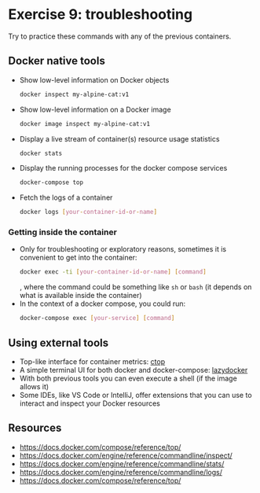# Exercise 9: troubleshooting

Try to practice these commands with any of the previous containers.

## Docker native tools

- Show low-level information on Docker objects
  ```bash
  docker inspect my-alpine-cat:v1
  ```
- Show low-level information on a Docker image
  ```bash
  docker image inspect my-alpine-cat:v1
  ```
- Display a live stream of container(s) resource usage statistics
  ```bash
  docker stats
  ```
- Display the running processes for the docker compose services
  ```bash
  docker-compose top
  ```
- Fetch the logs of a container
  ```bash
  docker logs [your-container-id-or-name]
  ```

### Getting inside the container

- Only for troubleshooting or exploratory reasons, sometimes it is convenient to get into the container:
  ```bash
  docker exec -ti [your-container-id-or-name] [command]
  ```
  , where the command could be something like `sh` or `bash` (it depends on what is available inside the container)
- In the context of a docker compose, you could run:
  ```bash
  docker-compose exec [your-service] [command]
  ```

## Using external tools

- Top-like interface for container metrics: [ctop](https://github.com/bcicen/ctop)
- A simple terminal UI for both docker and docker-compose: [lazydocker](https://github.com/jesseduffield/lazydocker)
- With both previous tools you can even execute a shell (if the image allows it)
- Some IDEs, like VS Code or IntelliJ, offer extensions that you can use to interact and inspect your Docker resources

## Resources

- https://docs.docker.com/compose/reference/top/
- https://docs.docker.com/engine/reference/commandline/inspect/
- https://docs.docker.com/engine/reference/commandline/stats/
- https://docs.docker.com/engine/reference/commandline/logs/
- https://docs.docker.com/compose/reference/top/
